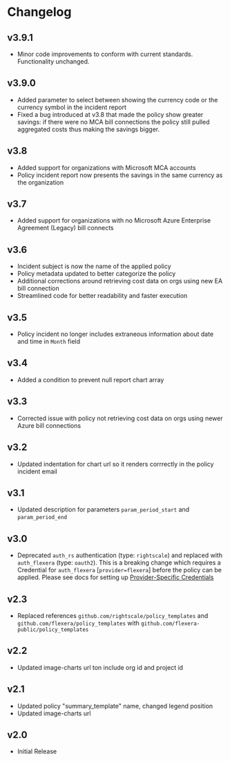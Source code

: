 # Changelog

## v3.9.1

- Minor code improvements to conform with current standards. Functionality unchanged.

## v3.9.0

- Added parameter to select between showing the currency code or the currency symbol in the incident report
- Fixed a bug introduced at v3.8 that made the policy show greater savings: if there were no MCA bill connections the policy still pulled aggregated costs thus making the savings bigger.

## v3.8

- Added support for organizations with Microsoft MCA accounts
- Policy incident report now presents the savings in the same currency as the organization

## v3.7

- Added support for organizations with no Microsoft Azure Enterprise Agreement (Legacy) bill connects

## v3.6

- Incident subject is now the name of the applied policy
- Policy metadata updated to better categorize the policy
- Additional corrections around retrieving cost data on orgs using new EA bill connection
- Streamlined code for better readability and faster execution

## v3.5

- Policy incident no longer includes extraneous information about date and time in `Month` field

## v3.4

- Added a condition to prevent null report chart array

## v3.3

- Corrected issue with policy not retrieving cost data on orgs using newer Azure bill connections

## v3.2

- Updated indentation for chart url so it renders corrrectly in the policy incident email

## v3.1

- Updated description for parameters `param_period_start` and `param_period_end`

## v3.0

- Deprecated `auth_rs` authentication (type: `rightscale`) and replaced with `auth_flexera` (type: `oauth2`).  This is a breaking change which requires a Credential for `auth_flexera` [`provider=flexera`] before the policy can be applied.  Please see docs for setting up [Provider-Specific Credentials](https://docs.flexera.com/flexera/EN/Automation/ProviderCredentials.htm)

## v2.3

- Replaced references `github.com/rightscale/policy_templates` and `github.com/flexera/policy_templates` with `github.com/flexera-public/policy_templates`

## v2.2

- Updated image-charts url ton include org id and project id

## v2.1

- Updated policy "summary_template" name, changed legend position
- Updated image-charts url

## v2.0

- Initial Release
